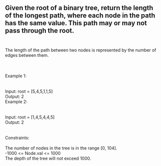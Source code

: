 ## Given the root of a binary tree, return the length of the longest path, where each node in the path has the same value. This path may or may not pass through the root. <br> <br> 
The length of the path between two nodes is represented by the number of edges between them. <br> <br> <br> <br> 
Example 1: <br> <br> <br> 
Input: root = [5,4,5,1,1,5] <br> 
Output: 2 <br> 
Example 2: <br> <br> <br> 
Input: root = [1,4,5,4,4,5] <br> 
Output: 2 <br> <br> <br> 
Constraints: <br> <br> 
The number of nodes in the tree is in the range [0, 104]. <br> 
-1000 <= Node.val <= 1000 <br> 
The depth of the tree will not exceed 1000. <br> 
